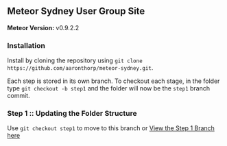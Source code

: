 Meteor Sydney User Group Site
-----------------------------

**Meteor Version:** v0.9.2.2

### Installation

Install by cloning the repository using `git clone https://github.com/aaronthorp/meteor-sydney.git`.

Each step is stored in its own branch. To checkout each stage, in the folder type `git checkout -b step1` and the folder will now be the `step1` branch commit.

### Step 1 :: Updating the Folder Structure

Use `git checkout step1` to move to this branch or [View the Step 1 Branch here](https://github.com/aaronthorp/meteor-sydney/tree/step1)
